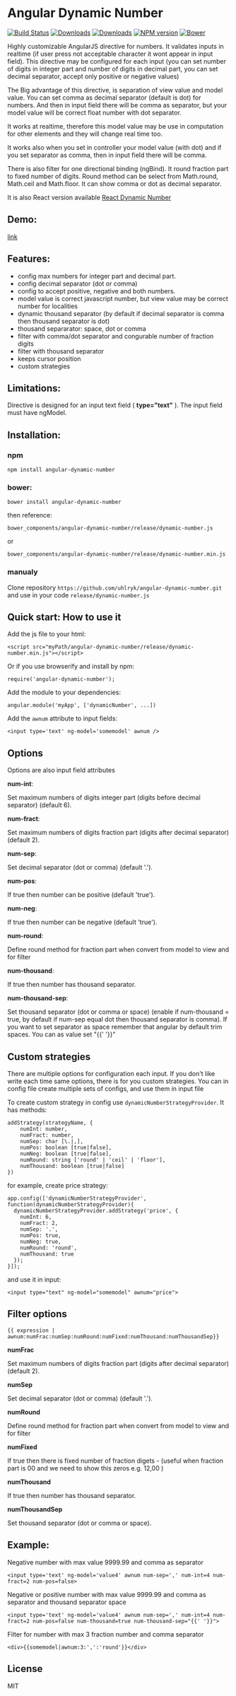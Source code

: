 # Angular Dynamic Number
[![Build Status](https://travis-ci.org/uhlryk/angular-dynamic-number.svg)](https://travis-ci.org/uhlryk/angular-dynamic-number)
[![Downloads](https://img.shields.io/npm/dt/angular-dynamic-number.svg)](https://www.npmjs.com/package/angular-dynamic-number)
[![Downloads](https://img.shields.io/npm/dm/angular-dynamic-number.svg)](https://www.npmjs.com/package/angular-dynamic-number)
[![NPM version](https://img.shields.io/npm/v/angular-dynamic-number.svg)](https://www.npmjs.com/package/angular-dynamic-number)
[![Bower](https://img.shields.io/bower/v/angular-dynamic-number.svg)](http://bower.io/search/?q=angular-dynamic-number)

Highly customizable AngularJS directive for numbers.
It validates inputs in realtime (if user press not acceptable character
it wont appear in input field). This directive may be configured for each input  (you can set number of digits in integer part and number of digits in decimal part, you can set decimal separator, accept only positive or negative values)

The Big advantage of this directive, is separation of view value and model value. You can set comma as decimal separator (default is dot) for numbers. And then in input field there will be comma as separator, but your model value will be correct float number with dot separator.

It works at realtime, therefore this model value may be use in computation for other elements and they will change real time too.

It works also when you set in controller your model value (with dot) and if you set separator as comma, then in input field there will be comma.

There is also filter for one directional binding (ngBind). It round fraction part to fixed number of digits. Round method can be select from
Math.round, Math.ceil and Math.floor. It can show comma or dot as decimal separator.

It is also React version available [React Dynamic Number](https://github.com/uhlryk/react-dynamic-number)

## Demo:
[link](http://htmlpreview.github.io/?https://github.com/uhlryk/angular-dynamic-number/blob/master/examples/index.html)

## Features:
- config max numbers for integer part and decimal part.
- config decimal separator (dot or comma)
- config to accept positive, negative and both numbers.
- model value is correct javascript number, but view value may be correct number for localities
- dynamic thousand separator (by default if decimal separator is comma then thousand separator is dot)
- thousand separarator: space, dot or comma
- filter with comma/dot separator and congurable number of fraction digits
- filter with thousand separator
- keeps cursor position
- custom strategies

## Limitations:
Directive is designed for an input text field ( **type="text"** ). The input field must have ngModel.

## Installation:
### npm
    npm install angular-dynamic-number
### bower:
    bower install angular-dynamic-number
then reference:

    bower_components/angular-dynamic-number/release/dynamic-number.js

or

    bower_components/angular-dynamic-number/release/dynamic-number.min.js
### manualy
Clone repository ```https://github.com/uhlryk/angular-dynamic-number.git``` and use in your code ```release/dynamic-number.js```
## Quick start: How to use it
Add the js file to your html:

    <script src="myPath/angular-dynamic-number/release/dynamic-number.min.js"></script>
Or if you use browserify and install by npm:

    require('angular-dynamic-number');
Add the module to your dependencies:

    angular.module('myApp', ['dynamicNumber', ...])

Add the ```awnum``` attribute to input fields:

    <input type='text' ng-model='somemodel' awnum />

## Options
Options are also input field attributes

**num-int**:

Set maximum numbers of digits integer part (digits before decimal separator) (default 6).

**num-fract**:

Set maximum numbers of digits fraction part (digits after decimal separator) (default 2).

**num-sep**:

Set decimal separator (dot or comma) (default '.').

**num-pos**:

If true then number can be positive (default 'true').

**num-neg**:

If true then number can be negative (default 'true').

**num-round**:

Define round method for fraction part when convert from model to view and for filter

**num-thousand**:

If true then number has thousand separator.

**num-thousand-sep**:

Set thousand separator (dot or comma or space) (enable if num-thousand = true, by default if num-sep equal dot then thousand separator is comma).
If you want to set separator as space remember that angular by default trim spaces. You can as value set "{{' '}}"

## Custom strategies

There are multiple options for configuration each input. If you don't like write each time same options, there is for you custom strategies.
You can in config file create multiple sets of configs, and use them in input file

To create custom strategy in config use ```dynamicNumberStrategyProvider```. It has methods:

    addStrategy(strategyName, {
        numInt: number,
        numFract: number,
        numSep: char [\.|,],
        numPos: boolean [true|false],
        numNeg: boolean [true|false],
        numRound: string ['round' | 'ceil' | 'floor'],
        numThousand: boolean [true|false]
    })

for example, create price strategy:

    app.config(['dynamicNumberStrategyProvider', function(dynamicNumberStrategyProvider){
      dynamicNumberStrategyProvider.addStrategy('price', {
        numInt: 6,
        numFract: 2,
        numSep: '.',
        numPos: true,
        numNeg: true,
        numRound: 'round',
        numThousand: true
      });
    }]);

and use it in input:

    <input type="text" ng-model="somemodel" awnum="price">

## Filter options

    {{ expression | awnum:numFrac:numSep:numRound:numFixed:numThousand:numThousandSep}}

**numFrac**

Set maximum numbers of digits fraction part (digits after decimal separator) (default 2).

**numSep**

Set decimal separator (dot or comma) (default '.').

**numRound**

Define round method for fraction part when convert from model to view and for filter

**numFixed**

If true then there is fixed number of fraction digets - (useful when fraction part is 00 and we need to show this zeros e.g. 12,00 )

**numThousand**

If true then number has thousand separator.

**numThousandSep**

Set thousand separator (dot or comma or space).

## Example:
Negative number with max value 9999.99 and comma as separator

    <input type='text' ng-model='value4' awnum num-sep=',' num-int=4 num-fract=2 num-pos=false>

Negative or positive number with max value 9999.99 and comma as separator and thousand separator space

    <input type='text' ng-model='value4' awnum num-sep=',' num-int=4 num-fract=2 num-pos=false num-thousand=true num-thousand-sep="{{' '}}">
    
Filter for number with max 3 fraction number and comma separator

    <div>{{somemodel|awnum:3:',':'round'}}</div>

## License
MIT
